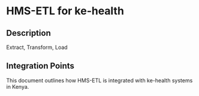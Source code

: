 # HMS-ETL for ke-health

## Description

Extract, Transform, Load

## Integration Points

This document outlines how HMS-ETL is integrated with ke-health systems in Kenya.
